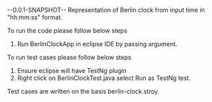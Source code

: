 --0.0.1-SNAPSHOT--
Representation of Berlin clock from input time in "hh:mm:ss" format.

To run the code please follow below steps
1) Run BerlinClockApp in eclipse IDE by passing argument.

To run test cases please follow below steps
1) Ensure eclipse will have TestNg plugin
2) Right click on BerlinClockTest.java select Run as TestNg test.

Test cases are written on the basis berlin-clock.stroy.
